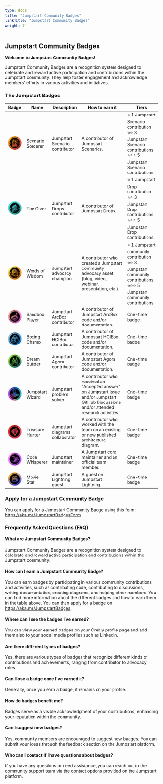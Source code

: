 ```yaml
---
type: docs
title: "Jumpstart Community Badges"
linkTitle: "Jumpstart Community Badges"
weight: 7
---
```


## Jumpstart Community Badges

**Welcome to Jumpstart Community Badges!**

Jumpstart Community Badges are a recognition system designed to celebrate and reward active participation and contributions within the Jumpstart community. They help foster engagement and acknowledge members’ efforts in various activities and initiatives.

### The Jumpstart Badges

| Badge         | Name          | Description   | How to earn it   | Tiers         |
| ------------- | ------------- | ------------- | -----------------| ------------- |
| ![Scenario_Sorcerer_level_1](./Scenario_Sorcerer_level_1.png) | Scenario Sorcerer | Jumpstart Scenario contributor | A contributor of Jumpstart Scenarios. | ⭐ 1 Jumpstart Scenario contribution <br/> ⭐⭐ 3 Jumpstart Scenario contributions <br/> ⭐⭐⭐ 5 Jumpstart Scenario contributions  |
| ![The_Giver_level_1](./The_Giver_level_1.png) | The Giver | Jumpstart Drops contributor | A contributor of Jumpstart Drops. | ⭐ 1 Jumpstart Drop contribution <br/> ⭐⭐ 3 Jumpstart Drop contributions <br/> ⭐⭐⭐ 5 Jumpstart Drop contributions  |
| ![Words_of_Wisdom_level_1](./Words_of_Wisdom_level_1.png) | Words of Wisdom | Jumpstart advocacy champion | A contributor who created a Jumpstart community advocacy asset (blog, video, webinar, presentation, etc.). | ⭐ 1 Jumpstart community contribution <br/> ⭐⭐ 3 Jumpstart community contributions <br/> ⭐⭐⭐ 5 Jumpstart community contributions  |
| ![Sandbox_player](./Sandbox_player.png) | Sandbox Player | Jumpstart ArcBox contributor | A contributor of Jumpstart ArcBox code and/or documentation. | One-time badge  |
| ![Boxing_Champ](./Boxing_Champ.png) | Boxing Champ | Jumpstart HCIBox contributor | A contributor of Jumpstart HCIBox code and/or documentation. | One-time badge  |
| ![Dream_Builder](./Dream_Builder.png) | Dream Builder | Jumpstart Agora contributor | A contributor of Jumpstart Agora code and/or documentation. | One-time badge  |
| ![Jumpstart_Wizard](./Jumpstart_Wizard.png) | Jumpstart Wizard | Jumpstart problem solver | A contributor who received an "Accepted answer" on Jumpstart issue and/or Jumpstart GitHub Discussions and/or attended research activities. | One-time badge  |
| ![Treasure_Hunter](./Treasure_Hunter.png) | Treasure Hunter | Jumpstart diagrams collaborator | A contributor who worked with the team on an existing or new published architecture diagram.  | One-time badge  |
| ![Code_Whisperer](./Code_Whisperer.png) | Code Whisperer | Jumpstart maintainer | A Jumpstart core maintainer and an official team member. | One-time badge  |
| ![Movie_Star](./Movie_Star.png) | Movie Star | Jumpstart Lightning guest | A guest on Jumpstart Lightning. | One-time badge  |


### Apply for a Jumpstart Community Badge

You can apply for a Jumpstart Community Badge using this form: https://aka.ms/JumpstartBadgesForm


### Frequently Asked Questions (FAQ)

#### What are Jumpstart Community Badges?
Jumpstart Community Badges are a recognition system designed to celebrate and reward active participation and contributions within the Jumpstart community.

#### How can I earn a Jumpstart Community Badge?
You can earn badges by participating in various community contributions and activities, such as contributing code, contributing to discussions, writing documentation, creating diagrams, and helping other members. You can find more information about the different badges and how to earn them in the table above. You can then apply for a badge on https://aka.ms/JumpstartBadges.

#### Where can I see the badges I’ve earned?
You can view your earned badges on your Credly profile page and add them also to your social media profiles such as LinkedIn.

#### Are there different types of badges?
Yes, there are various types of badges that recognize different kinds of contributions and achievements, ranging from contributor to advocacy roles.

#### Can I lose a badge once I’ve earned it?
Generally, once you earn a badge, it remains on your profile.

#### How do badges benefit me?
Badges serve as a visible acknowledgment of your contributions, enhancing your reputation within the community.

#### Can I suggest new badges?
Yes, community members are encouraged to suggest new badges. You can submit your ideas through the feedback section on the Jumpstart platform.

#### Who can I contact if I have questions about badges?
If you have any questions or need assistance, you can reach out to the community support team via the contact options provided on the Jumpstart platform.
